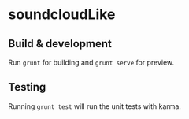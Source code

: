 # soundcloudLike

## Build & development

Run `grunt` for building and `grunt serve` for preview.

## Testing

Running `grunt test` will run the unit tests with karma.

